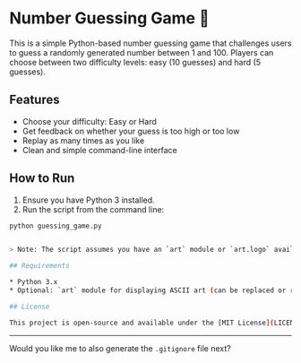 
# Number Guessing Game 🎯

This is a simple Python-based number guessing game that challenges users to guess a randomly generated number between 1 and 100. Players can choose between two difficulty levels: easy (10 guesses) and hard (5 guesses).

## Features

- Choose your difficulty: Easy or Hard
- Get feedback on whether your guess is too high or too low
- Replay as many times as you like
- Clean and simple command-line interface

## How to Run

1. Ensure you have Python 3 installed.
2. Run the script from the command line:

```bash
python guessing_game.py


> Note: The script assumes you have an `art` module or `art.logo` available. If not, you can either comment out the logo line or provide your own ASCII logo.

## Requirements

* Python 3.x
* Optional: `art` module for displaying ASCII art (can be replaced or removed)

## License

This project is open-source and available under the [MIT License](LICENSE).

```

---

Would you like me to also generate the `.gitignore` file next?



